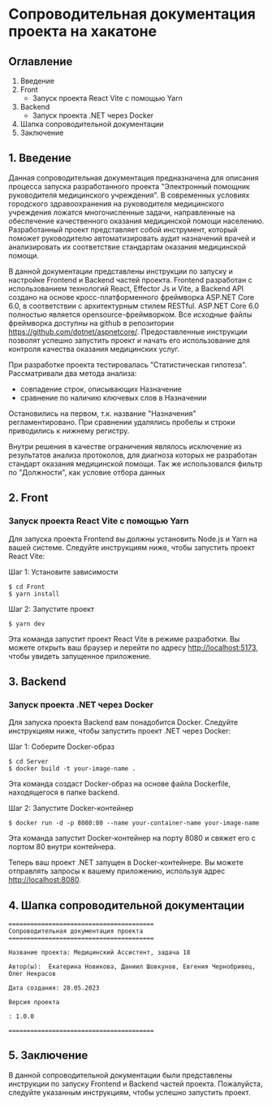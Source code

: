 # Сопроводительная документация проекта на хакатоне

## Оглавление

1. Введение
2. Front
   - Запуск проекта React Vite с помощью Yarn
3. Backend
   - Запуск проекта .NET через Docker
4. Шапка сопроводительной документации
5. Заключение

## 1. Введение

Данная сопроводительная документация предназначена для описания процесса запуска разработанного проекта "Электронный помощник руководителя медицинского учреждения". В современных условиях городского здравоохранения на руководителя медицинского учреждения ложатся многочисленные задачи, направленные на обеспечение качественного оказания медицинской помощи населению. Разработанный проект представляет собой инструмент, который поможет руководителю автоматизировать аудит назначений врачей и анализировать их соответствие стандартам оказания медицинской помощи.

В данной документации представлены инструкции по запуску и настройке Frontend и Backend частей проекта. Frontend разработан с использованием технологий React, Effector Js и Vite, а Backend API создано на основе кросс-платформенного фреймворка ASP.NET Core 6.0, в соответствии с архитектурным стилем RESTful. ASP.NET Core 6.0 полностью является opensource-фреймворком. Все исходные файлы фреймворка доступны на github в репозитории https://github.com/dotnet/aspnetcore/. Предоставленные инструкции позволят успешно запустить проект и начать его использование для контроля качества оказания медицинских услуг.

При разработке проекта тестировалась "Статистическая гипотеза". Рассматривали два метода анализа:
- совпадение строк, описывающих Назначение
- сравнение по наличию ключевых слов в Назначении

Остановились на первом, т.к. название "Назначения" регламентировано.
При сравнении удалялись пробелы и строки приводились к нижнему регистру.

Внутри решения в качестве ограничения являлось исключение из результатов  анализа протоколов, для диагноза которых не разработан стандарт оказания медицинской помощи. Так же использовался фильтр по "Должности", как условие отбора данных

## 2. Front

### Запуск проекта React Vite с помощью Yarn

Для запуска проекта Frontend вы должны установить Node.js и Yarn на вашей системе. Следуйте инструкциям ниже, чтобы запустить проект React Vite:

Шаг 1: Установите зависимости

```
$ cd Front
$ yarn install
```

Шаг 2: Запустите проект

```
$ yarn dev
```

Эта команда запустит проект React Vite в режиме разработки. Вы можете открыть ваш браузер и перейти по адресу [http://localhost:5173](http://localhost:5173), чтобы увидеть запущенное приложение.

## 3. Backend

### Запуск проекта .NET через Docker

Для запуска проекта Backend вам понадобится Docker. Следуйте инструкциям ниже, чтобы запустить проект .NET через Docker:

Шаг 1: Соберите Docker-образ

```
$ cd Server
$ docker build -t your-image-name .
```

Эта команда создаст Docker-образ на основе файла Dockerfile, находящегося в папке backend.

Шаг 2: Запустите Docker-контейнер

```
$ docker run -d -p 8080:80 --name your-container-name your-image-name
```

Эта команда запустит Docker-контейнер на порту 8080 и свяжет его с портом 80 внутри контейнера.

Теперь ваш проект .NET запущен в Docker-контейнере. Вы можете отправлять запросы к вашему приложению, используя адрес [http://localhost:8080](http://localhost:8080).

## 4. Шапка сопроводительной документации

```
========================================
Сопроводительная документация проекта
========================================

Название проекта: Медицинский Ассистент, задача 18

Автор(ы):  Екатерина Новикова, Даниил Шовкунов, Евгения Чернобривец, Олег Некрасов

Дата создания: 28.05.2023

Версия проекта

: 1.0.0

========================================
```

## 5. Заключение

В данной сопроводительной документации были представлены инструкции по запуску Frontend и Backend частей проекта. Пожалуйста, следуйте указанным инструкциям, чтобы успешно запустить проект.
